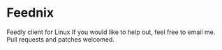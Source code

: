 Feednix
=======

Feedly client for Linux
If you would like to help out, feel free to email me. Pull requests and patches welcomed.
